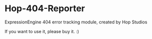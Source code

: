 Hop-404-Reporter
================

ExpressionEngine 404 error tracking module, created by Hop Studios

If you want to use it, please buy it. :)
